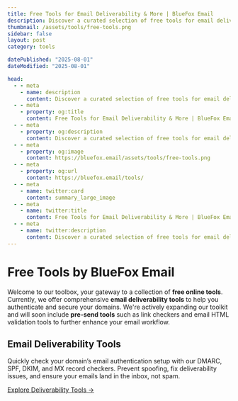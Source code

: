 ```yaml
---
title: Free Tools for Email Deliverability & More | BlueFox Email
description: Discover a curated selection of free tools for email deliverability, authentication, and productivity. Enhance your email performance and workflow with BlueFox Email's powerful utilities.
thumbnail: /assets/tools/free-tools.png
sidebar: false
layout: post
category: tools

datePublished: "2025-08-01"
dateModified: "2025-08-01"

head:
  - - meta
    - name: description
      content: Discover a curated selection of free tools for email deliverability, authentication, and productivity. Enhance your email performance and workflow with BlueFox Email's powerful utilities.
  - - meta
    - property: og:title
      content: Free Tools for Email Deliverability & More | BlueFox Email
  - - meta
    - property: og:description
      content: Discover a curated selection of free tools for email deliverability, authentication, and productivity. Enhance your email performance and workflow with BlueFox Email's powerful utilities.
  - - meta
    - property: og:image
      content: https://bluefox.email/assets/tools/free-tools.png
  - - meta
    - property: og:url
      content: https://bluefox.email/tools/
  - - meta
    - name: twitter:card
      content: summary_large_image
  - - meta
    - name: twitter:title
      content: Free Tools for Email Deliverability & More | BlueFox Email
  - - meta
    - name: twitter:description
      content: Discover a curated selection of free tools for email deliverability, authentication, and productivity. Enhance your email performance and workflow with BlueFox Email's powerful utilities.
---
```


# Free Tools by BlueFox Email

Welcome to our toolbox, your gateway to a collection of **free online tools**. Currently, we offer comprehensive **email deliverability tools** to help you authenticate and secure your domains. We're actively expanding our toolkit and will soon include **pre-send tools** such as link checkers and email HTML validation tools to further enhance your email workflow.

## Email Deliverability Tools

Quickly check your domain’s email authentication setup with our DMARC, SPF, DKIM, and MX record checkers. Prevent spoofing, fix deliverability issues, and ensure your emails land in the inbox, not spam.

[Explore Deliverability Tools →](/tools/deliverability/index.md)
